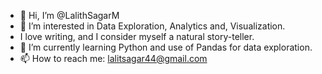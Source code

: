 - 👋 Hi, I’m @LalithSagarM
- 👀 I’m interested in Data Exploration, Analytics and, Visualization.
-    I love writing, and I consider myself a natural story-teller.
- 🌱 I’m currently learning Python and use of Pandas for data exploration.
- 📫 How to reach me: lalitsagar44@gmail.com

<!---
LalithSagarM/LalithSagarM is a ✨ special ✨ repository because its `README.md` (this file) appears on your GitHub profile.
You can click the Preview link to take a look at your changes.
--->
